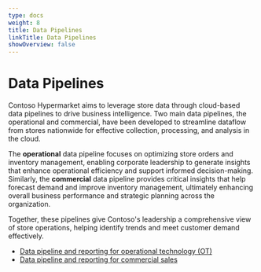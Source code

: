 ```yaml
---
type: docs
weight: 8
title: Data Pipelines
linkTitle: Data Pipelines
showOverview: false
---
```


# Data Pipelines

Contoso Hypermarket aims to leverage store data through cloud-based data pipelines to drive business intelligence. Two main data pipelines, the operational and commercial, have been developed to streamline dataflow from stores nationwide for effective collection, processing, and analysis in the cloud.

The **operational** data pipeline focuses on optimizing store orders and inventory management, enabling corporate leadership to generate insights that enhance operational efficiency and support informed decision-making. Similarly, the **commercial** data pipeline provides critical insights that help forecast demand and improve inventory management, ultimately enhancing overall business performance and strategic planning across the organization.

Together, these pipelines give Contoso's leadership a comprehensive view of store operations, helping identify trends and meet customer demand effectively.

- [Data pipeline and reporting for operational technology (OT)](operational/_index.md)
- [Data pipeline and reporting for commercial sales](commercial/_index.md)
